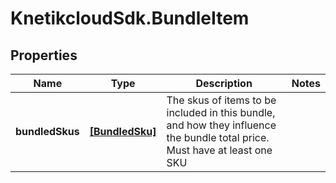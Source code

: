 # KnetikcloudSdk.BundleItem

## Properties
Name | Type | Description | Notes
------------ | ------------- | ------------- | -------------
**bundledSkus** | [**[BundledSku]**](BundledSku.md) | The skus of items to be included in this bundle, and how they influence the bundle total price.  Must have at least one SKU | 


